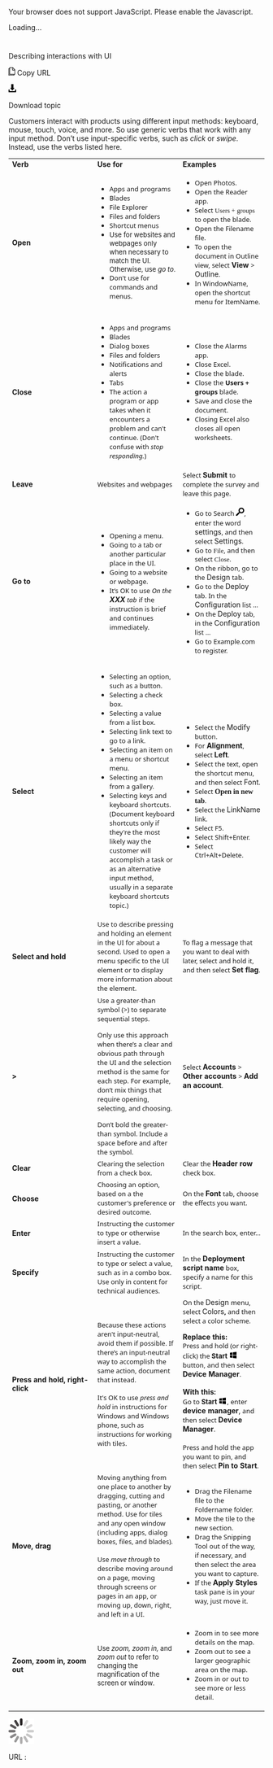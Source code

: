﻿Your browser does not support JavaScript. Please enable the Javascript.

Loading...

# 

Describing interactions with UI

![Copy URL](describing-interactions-with-ui_files/Copy.png)
Copy URL

![Download](describing-interactions-with-ui_files/Download.png)

Download topic

Customers
interact with products using different input methods: keyboard,
mouse, touch, voice, and more. So use generic verbs that work with any
input method. Don’t use input-specific verbs, such as *click* or *swipe*. Instead, use the verbs listed here.

<table>
<colgroup>
<col style="width: 33%" />
<col style="width: 33%" />
<col style="width: 33%" />
</colgroup>
<tbody>
<tr class="odd">
<td><b>Verb</b></td>
<td><b>Use for</b></td>
<td><b>Examples</b></td>
</tr>
<tr class="even">
<td><b>Open</b></td>
<td><ul>
<li><span style="font-family:Segoe UI;font-size:small;">Apps and programs</span></li>
<li><span style="font-family:Segoe UI;font-size:small;">Blades</span></li>
<li><span style="font-family:Segoe UI;font-size:small;">File Explorer</span></li>
<li><span style="font-family:Segoe UI;font-size:small;">Files and folders</span></li>
<li><span style="font-family:Segoe UI;font-size:small;">Shortcut menus</span></li>
<li><span style="font-size:small;">Use for websites and webpages only when necessary to match the UI. Otherwise, use </span><em><span style="font-size:small;">go to</span></em><span style="font-size:small;">.</span><br />
</li>
<li><span style="font-family:Segoe UI;font-size:small;">Don't use for commands and menus.</span></li>
</ul></td>
<td><ul>
<li><span style="font-family:Segoe UI;font-size:small;">Open Photos.</span></li>
<li><span style="font-family:Segoe UI;font-size:small;">Open the Reader app.</span></li>
<li><span style="font-family:Segoe UI;font-size:small;">Select </span><b></b><span style="font-family:&#39;Segoe UI Semibold&#39;;font-size:small;">Users + groups</span><span style="font-family:Segoe UI;font-size:small;"> <span style="font-family:Segoe UI;font-size:small;">to open the blade.</span></span></li>
<li><span style="font-family:Segoe UI;font-size:small;">Open the Filename file. </span></li>
<li><span style="font-family:Segoe UI;font-size:small;"><span style="font-family:Segoe UI;font-size:small;">To open the document in Outline view, select </span></span><b>View</b> <span style="font-family:Segoe UI;font-size:small;"><span style="font-family:Segoe UI;font-size:small;">&gt; </span></span><b><span style="font-family:Segoe UI;font-size:small;"></b>Outline<span style="font-family:Segoe UI;font-size:small;"></span></span><span style="font-family:Segoe UI;font-size:small;"><span style="font-family:Segoe UI;font-size:small;">.</span></span></li>
<li><span style="font-family:Segoe UI;font-size:small;">In WindowName, open the shortcut menu for ItemName.</span></li>
</ul></td>
</tr>
<tr class="odd">
<td><b>Close</b></td>
<td><ul>
<li><span style="font-family:Segoe UI;font-size:small;">Apps and programs</span></li>
<li><span style="font-family:Segoe UI;font-size:small;">Blades</span></li>
<li><span style="font-family:Segoe UI;font-size:small;">Dialog boxes</span></li>
<li><span style="font-family:Segoe UI;font-size:small;">Files and folders</span></li>
<li><span style="font-family:Segoe UI;font-size:small;">Notifications and alerts</span></li>
<li><span style="font-family:Segoe UI;font-size:small;">Tabs</span></li>
<li><span style="font-family:&#39;Segoe UI&#39;;font-size:small;">The action a program or app takes when it encounters a problem and can't continue. (Don't confuse with </span><em><span style="font-family:&#39;Segoe UI&#39;;font-size:small;">stop responding.</span></em><span style="font-size:small;font-family:&#39;Segoe UI&#39;;">)</span><br />
</li>
</ul></td>
<td><ul>
<li><span style="font-family:Segoe UI;font-size:small;">Close the Alarms app.</span></li>
<li><span style="font-family:Segoe UI;font-size:small;">Close Excel.</span></li>
<li><span style="font-family:Segoe UI;font-size:small;">Close the blade.</span></li>
<li><span style="font-family:Segoe UI;font-size:small;"><span style="font-family:Segoe UI;font-size:small;">Close the </span><b>Users + groups</b><span style="font-family:Segoe UI;font-size:small;"> blade.</span></span></li>
<li><span style="font-family:Segoe UI;font-size:small;">Save and close the document.</span></li>
<li><span style="font-family:Segoe UI;font-size:small;">Closing Excel also closes all open worksheets.</span></li>
</ul>
<p></p></td>
</tr>
<tr class="even">
<td><b>Leave</b></td>
<td><span style="font-family:Segoe UI;font-size:small;">Websites and webpages</span></td>
<td><span style="font-family:Segoe UI;font-size:small;">Select </span><b>Submit </b><span style="font-family:Segoe UI;font-size:small;">to complete the survey and leave this page.</span></td>
</tr>
<tr class="odd">
<td><b>Go to</b><br />
</td>
<td><ul>
<li><span style="font-family:Segoe UI;font-size:small;">Opening a menu.</span></li>
<li><span style="font-family:Segoe UI;font-size:small;">Going to a tab or another particular place in the UI.</span></li>
<li><span style="font-family:Segoe UI;font-size:small;">Going to a website or webpage.</span></li>
<li><span style="font-size:small;"><span style="font-family:Segoe UI;font-size:small;">It’s OK to use </span></span><em><span style="font-family:Segoe UI;font-size:small;">On the </span><b>XXX</b><span style="font-family:Segoe UI;font-size:small;"> tab</span></em> <span style="font-family:Segoe UI;font-size:small;">if the instruction is brief and continues immediately.</span><br />
</li>
</ul></td>
<td><ul>
<li><span style="font-family:Segoe UI;"><span style="font-family:Segoe UI;font-size:small;"><span style="font-size:small;"><span style="font-family:Segoe UI;">Go to Search <img src="describing-interactions-with-ui_files/721771267.png" />, enter the word </span></span></span><b><span style="font-size:small;"><span style="font-family:Segoe UI;"></b></span>settings<span style="font-family:Segoe UI;font-size:small;"></span></span><span style="font-family:Segoe UI;font-size:small;"><span style="font-family:Segoe UI;font-size:small;">, and then select </span></span><b><span style="font-family:Segoe UI;font-size:small;"></b>Settings<span style="font-family:Segoe UI;font-size:small;"></span></span><span style="font-family:Segoe UI;font-size:small;"><span style="font-family:Segoe UI;font-size:small;">. </span></span></span></li>
<li><span style="line-height:107%;font-family:Segoe UI;font-size:small;"><span style="font-family:Segoe UI;font-size:small;">Go to </span></span><span style="line-height:107%;font-family:Segoe UI Semibold;font-size:small;">File</span><span style="line-height:107%;font-family:Segoe UI;font-size:small;"><span style="font-family:Segoe UI;font-size:small;">, and then select </span></span><span style="line-height:107%;font-family:Segoe UI Semibold;font-size:small;">Close</span><span style="line-height:107%;font-family:Segoe UI;font-size:small;"><span style="font-family:Segoe UI;font-size:small;">.</span></span><span style="font-family:Segoe UI;font-size:small;"><span style="font-family:Segoe UI;font-size:small;"></span></span></li>
<li><span style="font-family:Segoe UI;font-size:small;"><span style="font-family:Segoe UI;font-size:small;">On the ribbon, go to the </span></span><b><span style="font-family:Segoe UI;font-size:small;"></b>Design </span><span style="font-family:Segoe UI;font-size:small;"><span style="font-family:Segoe UI;font-size:small;">tab. </span></span></li>
<li><span style="font-family:Segoe UI;font-size:small;"><span style="font-family:Segoe UI;font-size:small;">Go to the </span></span><b><span style="font-family:Segoe UI;font-size:small;"></b>Deploy<span style="font-family:Segoe UI;font-size:small;"> </span></span><span style="font-family:Segoe UI;font-size:small;"><span style="font-family:Segoe UI;font-size:small;">tab. In the </span></span><b><span style="font-family:Segoe UI;font-size:small;"></b>Configuration</span><span style="font-family:Segoe UI;font-size:small;"> <span style="font-family:Segoe UI;font-size:small;">list … </span></span></li>
<li><span style="font-family:Segoe UI;font-size:small;"><span style="font-family:Segoe UI;font-size:small;">On the </span></span><b><span style="font-family:Segoe UI;font-size:small;"></b>Deploy </span><span style="font-family:Segoe UI;font-size:small;"><span style="font-family:Segoe UI;font-size:small;">tab, in the </span></span><b><span style="font-family:Segoe UI;font-size:small;"></b>Configuration </span><span style="font-family:Segoe UI;font-size:small;"><span style="font-family:Segoe UI;font-size:small;">list … </span></span></li>
<li><span style="font-family:Segoe UI;font-size:small;">Go to Example.com to register.</span></li>
</ul></td>
</tr>
<tr class="even">
<td><b>Select</b><br />
</td>
<td><ul>
<li><span style="font-family:Segoe UI;font-size:small;">Selecting an option, such as a button.</span></li>
<li><span style="font-family:Segoe UI;font-size:small;">Selecting a check box.</span></li>
<li><span style="font-family:Segoe UI;font-size:small;">Selecting a value from a list box.</span></li>
<li><span style="font-family:Segoe UI;font-size:small;">Selecting link text to go to a link.</span></li>
<li><span style="font-family:Segoe UI;font-size:small;">Selecting an item on a menu or shortcut menu.</span></li>
<li><span style="font-family:Segoe UI;font-size:small;">Selecting an item from a gallery.</span></li>
<li><span style="font-family:Segoe UI;font-size:small;">Selecting keys and keyboard shortcuts. (Document keyboard shortcuts only if they're the most likely way the customer will accomplish a task or as an alternative input method, usually in a separate keyboard shortcuts topic.)</span></li>
</ul></td>
<td><ul>
<li><span style="font-family:Segoe UI;font-size:small;"><span style="font-family:Segoe UI;font-size:small;">Select the </span></span><b><span style="font-family:Segoe UI;font-size:small;"></b>Modify </span><span style="font-family:Segoe UI;font-size:small;"><span style="font-family:Segoe UI;font-size:small;">button.</span></span></li>
<li><span style="font-family:Segoe UI;font-size:small;">For </span><b>Alignment</b><span style="font-family:Segoe UI;font-size:small;">, select </span><b>Left</b><span style="font-family:Segoe UI;font-size:small;">.</span><span style="font-family:Segoe UI;font-size:small;"><span style="font-family:Segoe UI;font-size:small;"> </span></span></li>
<li><span style="font-family:Segoe UI;font-size:small;"><span style="font-family:Segoe UI;font-size:small;">Select the text, open the shortcut menu, and then select </span></span><b><span style="font-family:Segoe UI;font-size:small;"></b>Font<span style="font-family:Segoe UI;font-size:small;"></span></span><span style="font-family:Segoe UI;font-size:small;"><span style="font-family:Segoe UI;font-size:small;">.</span></span></li>
<li><span style="font-family:Segoe UI;font-size:small;"><span style="font-family:Segoe UI;font-size:small;">Select </span></span><b><span style="font-family:Segoe UI Semibold;">Open in new tab</b><strong></strong></span><span style="font-family:Segoe UI;font-size:small;">.</span></li>
<li><span style="font-family:Segoe UI;font-size:small;"><span style="font-family:Segoe UI;font-size:small;">Select the </span></span><b><span style="font-family:Segoe UI;font-size:small;"></b>LinkName</span><span style="font-family:Segoe UI;font-size:small;"> <span style="font-family:Segoe UI;font-size:small;">link.</span></span></li>
<li><span style="font-family:Segoe UI;font-size:small;">Select F5.</span></li>
<li><span style="font-family:Segoe UI;font-size:small;">Select Shift+Enter.</span></li>
<li><span style="line-height:107%;font-family:Segoe UI;font-size:small;">Select Ctrl+Alt+Delete.</span></li>
</ul></td>
</tr>
<tr class="odd">
<td><b>Select and hold</b></td>
<td><span style="font-family:Segoe UI;font-size:small;">Use to describe pressing and holding an element in the UI for about a second. Used to open a menu specific to the UI element or to display more information about the element.</span></td>
<td><span style="font-family:Segoe UI;font-size:small;">To flag a message that you want to deal with later, select and hold it, and then select </span><b>Set flag</b><span style="font-family:Segoe UI;font-size:small;">.</span></td>
</tr>
<tr class="even">
<td><b><strong>&gt;</strong></b></td>
<td><span style="font-family:Segoe UI;font-size:small;">Use a greater-than symbol (&gt;) to separate sequential steps.</span><br />

<p></p>
<span style="font-family:Segoe UI;font-size:small;">Only use this approach when there’s a clear and obvious path through the UI and the selection method is the same for each step. For example, don’t mix things that require opening, selecting, and choosing.</span><br />

<p></p>
<span style="font-family:Segoe UI;font-size:small;">Don’t bold the greater-than symbol. Include a space before and after the symbol.</span></td>
<td><div>
<span style="font-family:Segoe UI;font-size:small;">Select </span><b>Accounts </b><span style="font-family:Segoe UI;font-size:small;">&gt; </span><b>Other accounts</b> <strong></strong> <span style="font-family:Segoe UI;font-size:small;">&gt; </span><b>Add an account</b><span style="font-family:Segoe UI;font-size:small;">.</span>
</div></td>
</tr>
<tr class="odd">
<td><div>
<b>Clear</b>
</div></td>
<td><div>
<span style="font-family:Segoe UI;font-size:small;">Clearing the selection from a check box.</span>
</div></td>
<td><div>
<span style="font-family:Segoe UI;font-size:small;">Clear the </span><b>Header row</b> <strong></strong> <span style="font-family:Segoe UI;font-size:small;">check box.</span>
</div></td>
</tr>
<tr class="even">
<td><div>
<b>Choose</b>
</div></td>
<td><div>
<span style="font-family:Segoe UI;font-size:small;">Choosing an option, based on a the customer's preference or desired outcome.</span>
</div></td>
<td><span style="font-family:Segoe UI;font-size:small;"></span><span style="font-family:Segoe UI;font-size:small;"><span style="font-family:Segoe UI;font-size:small;">On the </span></span><b>Font </b><span style="font-family:Segoe UI;font-size:small;"><span style="font-family:Segoe UI;font-size:small;">tab, choose the effects you want.</span></span><span style="font-family:Segoe UI;font-size:small;"></span></td>
</tr>
<tr class="odd">
<td><div>
<b>Enter</b>
</div></td>
<td><div>
<span style="font-family:Segoe UI;font-size:small;">Instructing the customer to type or otherwise insert a value.</span>
</div></td>
<td><div>
<span style="font-family:Segoe UI;font-size:small;">In the search box, enter…</span>
</div></td>
</tr>
<tr class="even">
<td><div>
<b>Specify</b>
</div></td>
<td><div>
<span style="font-family:Segoe UI;font-size:small;">Instructing the customer to type or select a value, such as in a combo box. Use only in content for technical audiences. </span>
</div></td>
<td><div>
<span style="font-family:Segoe UI;font-size:small;">In the </span><b>Deployment script name</b><span style="font-family:Segoe UI;font-size:small;"> box, specify a name for this script.</span>
</div></td>
</tr>
<tr class="odd">
<td><div>
<b>Press and hold, right-click</b>
</div></td>
<td><div>
<span style="font-size:small;"><span style="font-family:Segoe UI;">Because these actions aren't input-neutral, avoid them if possible. If there’s an input-neutral way to accomplish the same action, document that instead.</span></span><br />
<br />
<span style="font-size:small;"><span style="font-family:Segoe UI;">It's OK to use <em>press and hold</em> in instructions for Windows and Windows phone, such as instructions for working with tiles. </span></span>
</div></td>
<td><div>
<span style="font-family:Segoe UI;font-size:small;"><span style="font-family:Segoe UI;font-size:small;">On the </span></span><b><span style="font-family:Segoe UI;font-size:small;"></b>Design</span> <span style="font-family:Segoe UI;font-size:small;"><span style="font-family:Segoe UI;font-size:small;">menu, select </span></span><b><span style="font-family:Segoe UI;font-size:small;"></b>Colors</span><span style="font-family:Segoe UI;font-size:small;"><strong>,</strong> <span style="font-family:Segoe UI;font-size:small;">and then select a color scheme.</span></span><br />

<p></p>
</div>
<div>
<b>Replace this:</b> <strong></strong> <span style="font-size:small;"><br />
<span style="font-family:Segoe UI;font-size:small;">Press and hold (or right-click) the </span><b>Start</b> </span><span style="font-size:small;"><span style="font-family:Segoe UI;"><img src="describing-interactions-with-ui_files/967781121.png" /> button, and then select </span></span><b>Device Manager</b><span style="font-family:Segoe UI;font-size:small;">.</span><br />
<br />

</div>
<div>
<b>With this:</b> <span style="font-size:small;"><br />
<span style="font-family:Segoe UI;font-size:small;">Go to </span><b>Start</b> </span><span style="font-size:small;"><span style="font-family:Segoe UI;"><img src="describing-interactions-with-ui_files/1231005595.png" />, enter</span></span> <b>device manager</b>, <span style="font-family:Segoe UI;font-size:small;">and then select </span><b>Device Manager</b><span style="font-family:Segoe UI;font-size:small;">.</span><br />
<span style="font-family:Segoe UI;font-size:small;"><br />
Press and hold the app you want to pin, and then select </span><b>Pin to Start</b><span style="font-family:Segoe UI;font-size:small;">. </span>
</div></td>
</tr>
<tr class="even">
<td><div>
<b>Move, drag</b>
</div></td>
<td><div>
<span style="font-family:Segoe UI;font-size:small;">Moving anything from one place to another by dragging, cutting and pasting, or another method. Use for tiles and any open window (including apps, dialog boxes, files, and blades).<br />
</span><br />
<span style="font-family:Segoe UI;font-size:small;">Use <em>move through</em> to describe moving around on a page, moving through screens or pages in an app, or moving up, down, right, and left in a UI. </span>
</div></td>
<td><ul>
<li><span style="font-family:Segoe UI;font-size:small;">Drag the Filename file to the Foldername folder. </span></li>
<li><span style="font-family:Segoe UI;font-size:small;">Move the tile to the new section. </span></li>
<li><span style="font-family:Segoe UI;font-size:small;">Drag the Snipping Tool out of the way, if necessary, and then select the area you want to capture. </span></li>
<li><span style="font-family:Segoe UI;font-size:small;"><span style="font-family:Segoe UI;font-size:small;">If the </span></span><b>Apply Styles </b><span style="font-family:Segoe UI;font-size:small;"><span style="font-family:Segoe UI;font-size:small;">task pane is in your way, just move it.</span></span></li>
</ul></td>
</tr>
<tr class="odd">
<td><b>Zoom, zoom in, zoom out</b></td>
<td><span style="font-size:small;">Use <em>zoom, zoom in,</em> and <em>zoom out</em> to refer to changing the magnification of the screen or window. </span></td>
<td><ul>
<li><span style="font-family:Segoe UI;font-size:small;">Zoom in to see more details on the map.</span></li>
<li><span style="font-family:Segoe UI;font-size:small;">Zoom out to see a larger geographic area on the map.</span></li>
<li><span style="font-family:Segoe UI;font-size:small;">Zoom in or out to see more or less detail. </span></li>
</ul></td>
</tr>
</tbody>
</table>

![In progress](describing-interactions-with-ui_files/activity-large.gif)

URL :
